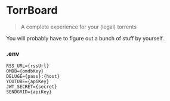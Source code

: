# TorrBoard

> A complete experience for your (legal) torrents

You will probably have to figure out a bunch of stuff by yourself.

### .env

```
RSS_URL={rssUrl}
OMDB={omdbKey}
DELUGE={pass}:{host}
YOUTUBE={apiKey}
JWT_SECRET={secret}
SENDGRID={apiKey}
```

